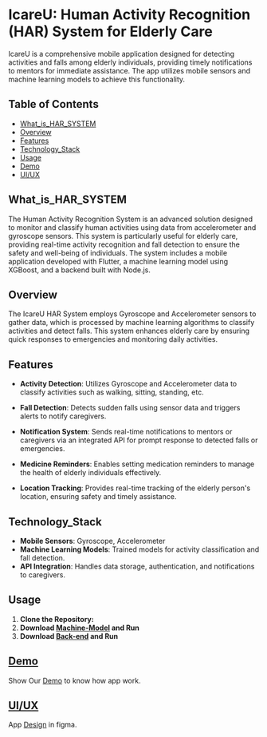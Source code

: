 # IcareU: Human Activity Recognition (HAR) System for Elderly Care

IcareU is a comprehensive mobile application designed for detecting activities and falls among elderly individuals, providing timely notifications to mentors for immediate assistance. The app utilizes mobile sensors and machine learning models to achieve this functionality.

## Table of Contents
- [What_is_HAR_SYSTEM](#What_is_HAR_SYSTEM)
- [Overview](#overview)
- [Features](#features)
- [Technology_Stack](#Technology_Stack)
- [Usage](#usage)
- [Demo](#Demo)
- [UI/UX](#UI/UX)

## What_is_HAR_SYSTEM
The Human Activity Recognition System is an advanced solution designed to monitor and classify human activities using data from accelerometer and gyroscope sensors. This system is particularly useful for elderly care, providing real-time activity recognition and fall detection to ensure the safety and well-being of individuals. The system includes a mobile application developed with Flutter, a machine learning model using XGBoost, and a backend built with Node.js.

## Overview

The IcareU HAR System employs Gyroscope and Accelerometer sensors to gather data, which is processed by machine learning algorithms to classify activities and detect falls. This system enhances elderly care by ensuring quick responses to emergencies and monitoring daily activities.

## Features

- **Activity Detection**: Utilizes Gyroscope and Accelerometer data to classify activities such as walking, sitting, standing, etc.

- **Fall Detection**: Detects sudden falls using sensor data and triggers alerts to notify caregivers.

- **Notification System**: Sends real-time notifications to mentors or caregivers via an integrated API for prompt response to detected falls or emergencies.

- **Medicine Reminders**: Enables setting medication reminders to manage the health of elderly individuals effectively.

- **Location Tracking**: Provides real-time tracking of the elderly person's location, ensuring safety and timely assistance.

## Technology_Stack

- **Mobile Sensors**: Gyroscope, Accelerometer
- **Machine Learning Models**: Trained models for activity classification and fall detection.
- **API Integration**: Handles data storage, authentication, and notifications to caregivers.

## Usage
1. **Clone the Repository:**
2. **Download [Machine-Model](https://github.com/MohammedAshraf19/Activity_Detection_Model) and Run**
3. **Download [Back-end](https://github.com/MuhammedSayeed/iCareU) and Run**

## [Demo](https://drive.google.com/file/d/1Nujfsnhs5yQp0UrZXgB_iE_xf9J4O8YH/view?usp=sharing)
Show Our [Demo](https://drive.google.com/file/d/1Nujfsnhs5yQp0UrZXgB_iE_xf9J4O8YH/view?usp=sharing) to know how app work.
## [UI/UX](https://www.figma.com/design/2lY1JmW2EEkHYntk7kcVYA/Graduation-Project?node-id=88-943&t=2RF0iDahrr488Jet-1)
App [Design](https://www.figma.com/design/2lY1JmW2EEkHYntk7kcVYA/Graduation-Project?node-id=88-943&t=2RF0iDahrr488Jet-1) in figma.
